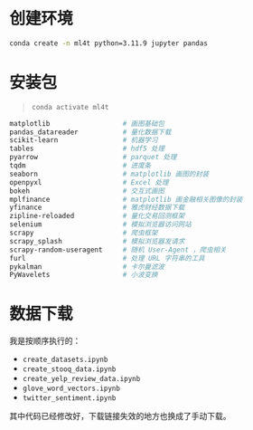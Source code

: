 # 创建环境

```sh
conda create -n ml4t python=3.11.9 jupyter pandas
```

# 安装包

> ```sh
> conda activate ml4t
> ```

```sh
matplotlib					# 画图基础包
pandas_datareader			# 量化数据下载
scikit-learn				# 机器学习
tables						# hdf5 处理
pyarrow						# parquet 处理
tqdm						# 进度条
seaborn						# matplotlib 画图的封装
openpyxl					# Excel 处理
bokeh						# 交互式画图
mplfinance					# matplotlib 画金融相关图像的封装
yfinance					# 雅虎财经数据下载
zipline-reloaded			# 量化交易回测框架
selenium					# 模拟浏览器访问网站
scrapy						# 爬虫框架
scrapy_splash				# 模拟浏览器发请求
scrapy-random-useragent		# 随机 User-Agent ，爬虫相关
furl						# 处理 URL 字符串的工具
pykalman					# 卡尔曼滤波
PyWavelets					# 小波变换
```

# 数据下载

我是按顺序执行的：

- `create_datasets.ipynb`
- `create_stooq_data.ipynb`
- `create_yelp_review_data.ipynb`
- `glove_word_vectors.ipynb`
- `twitter_sentiment.ipynb`

其中代码已经修改好，下载链接失效的地方也换成了手动下载。
